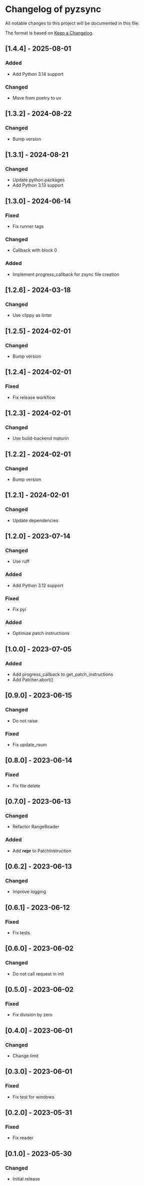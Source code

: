 # Changelog of pyzsync

All notable changes to this project will be documented in this file.

The format is based on [Keep a Changelog](https://keepachangelog.com/en/1.0.0/).

## [1.4.4] - 2025-08-01
### Added
- Add Python 3.14 support

### Changed
- Move from poetry to uv

## [1.3.2] - 2024-08-22
### Changed
- Bump version

## [1.3.1] - 2024-08-21
### Changed
- Update python packages
- Add Python 3.13 support

## [1.3.0] - 2024-06-14
### Fixed
- Fix runner tags

### Changed
- Callback with block 0

### Added
- Implement progress_callback for zsync file creation

## [1.2.6] - 2024-03-18
### Changed
- Use clippy as linter

## [1.2.5] - 2024-02-01
### Changed
- Bump version

## [1.2.4] - 2024-02-01
### Fixed
- Fix release workflow

## [1.2.3] - 2024-02-01
### Changed
- Use build-backend maturin

## [1.2.2] - 2024-02-01
### Changed
- Bump version

## [1.2.1] - 2024-02-01
### Changed
- Update dependencies

## [1.2.0] - 2023-07-14
### Changed
- Use ruff

### Added
- Add Python 3.12 support

### Fixed
- Fix pyi

### Added
- Optimize patch instructions

## [1.0.0] - 2023-07-05
### Added
- Add progress_callback to get_patch_instructions
- Add Patcher.abort()

## [0.9.0] - 2023-06-15
### Changed
- Do not raise

### Fixed
- Fix update_rsum

## [0.8.0] - 2023-06-14
### Fixed
- Fix file delete

## [0.7.0] - 2023-06-13
### Changed
- Refactor RangeReader

### Added
- Add __repr__ to PatchInstruction

## [0.6.2] - 2023-06-13
### Changed
- Improve logging

## [0.6.1] - 2023-06-12
### Fixed
- Fix tests

## [0.6.0] - 2023-06-02
### Changed
- Do not call request in init

## [0.5.0] - 2023-06-02
### Fixed
- Fix division by zero

## [0.4.0] - 2023-06-01
### Changed
- Change limit

## [0.3.0] - 2023-06-01
### Fixed
- Fix test for windows

## [0.2.0] - 2023-05-31
### Fixed
- Fix reader

## [0.1.0] - 2023-05-30
### Changed
- Initial release

